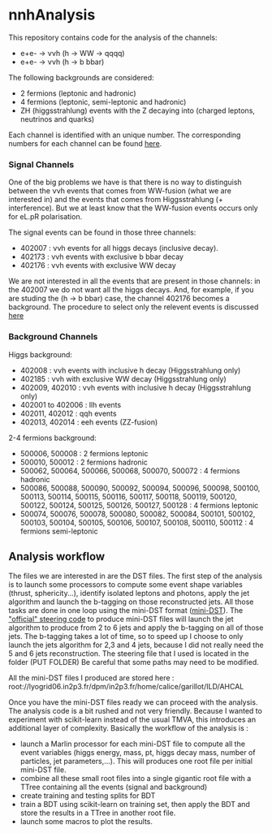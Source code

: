# nnhAnalysis

This repository contains code for the analysis of the channels: 

- e+e- &rarr; &nu;&nu;h (h &rarr; WW &rarr; qqqq)
- e+e- &rarr; &nu;&nu;h (h &rarr; b bbar)

The following backgrounds are considered:

- 2 fermions (leptonic and hadronic)
- 4 fermions (leptonic, semi-leptonic and hadronic)
- ZH (higgsstrahlung) events with the Z decaying into (charged leptons, neutrinos and quarks)

Each channel is identified with an unique number. The corresponding numbers for each channel can be found [here](https://ild.ngt.ndu.ac.jp/elog/genmeta/).

### Signal Channels

One of the big problems we have is that there is no way to distinguish between the &nu;&nu;h events that comes from WW-fusion (what we are interested in) and the events that comes from Higgsstrahlung (+ interference). But we at least know that the WW-fusion events occurs only for eL.pR polarisation.

The signal events can be found in those three channels:
- 402007 : &nu;&nu;h events for all higgs decays (inclusive decay).
- 402173 : &nu;&nu;h events with exclusive b bbar decay
- 402176 : &nu;&nu;h events with exclusive WW decay

We are not interested in all the events that are present in those channels: in the 402007 we do not want all the higgs decays. And, for example, if you are studing the (h &rarr; b bbar) case, the channel 402176 becomes a background. The procedure to select only the relevent events is discussed [here](#higgs-decays)

### Background Channels

Higgs background: 
- 402008 : &nu;&nu;h events with inclusive h decay (Higgsstrahlung only)
- 402185 : &nu;&nu;h with exclusive WW decay (Higgsstrahlung only)
- 402009, 402010 : &nu;&nu;h events with inclusive h decay (Higgsstrahlung only)
- 402001 to 402006 : llh events
- 402011, 402012 : qqh events
- 402013, 402014 : eeh events (ZZ-fusion)

2-4 fermions background:
- 500006, 500008 : 2 fermions leptonic 
- 500010, 500012 : 2 fermions hadronic
- 500062, 500064, 500066, 500068, 500070, 500072 : 4 fermions hadronic
- 500086, 500088, 500090, 500092, 500094, 500096, 500098, 500100, 500113, 500114, 500115, 500116, 500117, 500118, 500119, 500120, 500122, 500124, 500125, 500126, 500127, 500128 : 4 fermions leptonic
- 500074, 500076, 500078, 500080, 500082, 500084, 500101, 500102, 500103, 500104, 500105, 500106, 500107, 500108, 500110, 500112 : 4 fermions semi-leptonic

## Analysis workflow

The files we are interested in are the DST files.
The first step of the analysis is to launch some processors to compute some event shape variables (thrust, sphericity...), identify isolated leptons and photons, apply the jet algorithm and launch the b-tagging on those reconstructed jets. All those tasks are done in one loop using the mini-DST format ([mini-DST](https://github.com/shkawada/mini-DST)). The ["official" steering code](https://github.com/shkawada/mini-DST/blob/master/mini-DST.xml) to produce mini-DST files will launch the jet algorithm to produce from 2 to 6 jets and apply the b-tagging on all of those jets. The b-tagging takes a lot of time, so to speed up I choose to only launch the jets algorithm for 2,3 and 4 jets, because I did not really need the 5 and 6 jets reconstruction. The steering file that I used is located in the folder (PUT FOLDER)
Be careful that some paths may need to be modified.

All the mini-DST files I produced are stored here :
root://lyogrid06.in2p3.fr/dpm/in2p3.fr/home/calice/garillot/ILD/AHCAL

Once you have the mini-DST files ready we can proceed with the analysis.
The analysis code is a bit rushed and not very friendly. Because I wanted to experiment with scikit-learn instead of the usual TMVA, this introduces an additional layer of complexity. Basically the workflow of the analysis is :
- launch a Marlin processor for each mini-DST file to compute all the event variables (higgs energy, mass, pt, higgs decay mass, number of particles, jet parameters,...). This will produces one root file per initial mini-DST file.
- combine all these small root files into a single gigantic root file with a TTree containing all the events (signal and background)
- create training and testing splits for BDT
- train a BDT using scikit-learn on training set, then apply the BDT and store the results in a TTree in another root file.
- launch some macros to plot the results.













